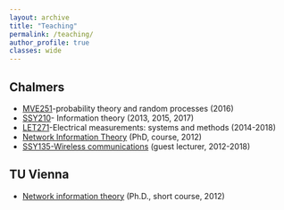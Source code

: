 ```yaml
---
layout: archive
title: "Teaching"
permalink: /teaching/
author_profile: true
classes: wide
---
```



## Chalmers ##

- [MVE251](https://pingpong.chalmers.se/public/courseId/6916/publicPage.do)-probability theory and random processes (2016)
- [SSY210](https://pingpong.chalmers.se/public/courseId/5083/launchPublicCourse.do?id=5083)- Information theory (2013, 2015, 2017)
- [LET271](https://www.student.chalmers.se/sp/course?course_id=23877)-Electrical measurements: systems and methods (2014-2018)
- [Network Information Theory](https://sites.google.com/site/durisi/teaching/network-information-theory) (PhD, course, 2012)
- [SSY135-Wireless communications](https://www.student.chalmers.se/sp/course?course_id=20251) (guest lecturer, 2012-2018)


## TU Vienna ##

- [Network information theory](https://sites.google.com/site/durisi/teaching/nit-tuvienna-2012) (Ph.D., short course, 2012)
